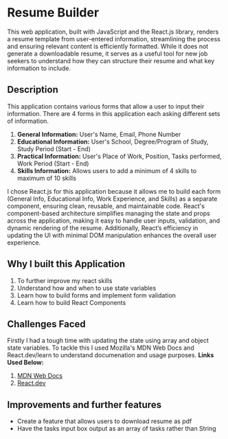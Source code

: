 # Resume Builder

This web application, built with JavaScript and the React.js library, renders a resume template from user-entered information, streamlining the process and ensuring relevant content is efficiently formatted. While it does not generate a downloadable resume, it serves as a useful tool for new job seekers to understand how they can structure their resume and what key information to include.

## Description
This application contains various forms that allow a user to input their information. There are 4 forms in this application each asking different sets of information. 
1. **General Information:** User's Name, Email, Phone Number
2. **Educational Information:** User's School, Degree/Program of Study, Study Period (Start - End)
3. **Practical Information:** User's Place of Work, Position, Tasks performed, Work Period (Start - End)
4. **Skills Information:** Allows users to add a minimum of 4 skills to maximum of 10 skills 

I chose React.js for this application because it allows me to build each form (General Info, Educational Info, Work Experience, and Skills) as a separate component, ensuring clean, reusable, and maintainable code. React's component-based architecture simplifies managing the state and props across the application, making it easy to handle user inputs, validation, and dynamic rendering of the resume. Additionally, React’s efficiency in updating the UI with minimal DOM manipulation enhances the overall user experience.

## Why I built this Application
1. To further improve my react skills
2. Understand how and when to use state variables
3. Learn how to build forms and implement form validation
4. Learn how to build React Components 

## Challenges Faced
Firstly I had a tough time with updating the state using array and object state variables. To tackle this I used Mozilla's MDN Web Docs and React.dev/learn to understand documenation and usage purposes. 
**Links Used Below:**
1. [MDN Web Docs](https://developer.mozilla.org/en-US/)
2. [React.dev](https://react.dev/learn)

## Improvements and further features
* Create a feature that allows users to download resume as pdf
* Have the tasks input box output as an array of tasks rather than String




